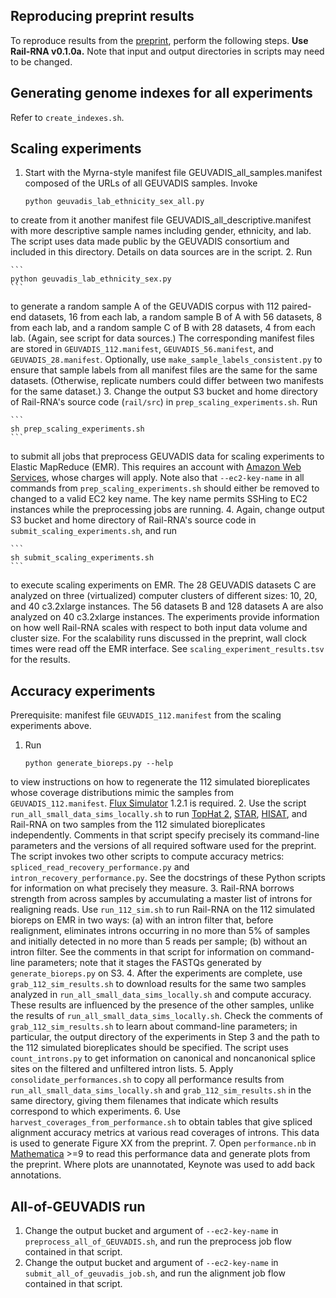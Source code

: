 Reproducing preprint results
-----
To reproduce results from the [preprint](http://finishit.com), perform the following steps. **Use Rail-RNA v0.1.0a.** Note that input and output directories in scripts may need to be changed.

Generating genome indexes for all experiments
-----
Refer to `create_indexes.sh`. 

Scaling experiments
-----
1. Start with the Myrna-style manifest file GEUVADIS_all_samples.manifest composed of the URLs of all GEUVADIS samples. Invoke
    ```
    python geuvadis_lab_ethnicity_sex_all.py
    ```
to create from it another manifest file GEUVADIS_all_descriptive.manifest with more descriptive sample names including gender, ethnicity, and lab. The script uses data made public by the GEUVADIS consortium and included in this directory. Details on data sources are in the script.
2. Run

    ```
    python geuvadis_lab_ethnicity_sex.py
    ```
to generate a random sample A of the GEUVADIS corpus with 112 paired-end datasets, 16 from each lab, a random sample B of A
with 56 datasets, 8 from each lab, and a random sample C of B with 28 datasets, 4 from each lab. (Again, see script for data sources.) The corresponding manifest files are stored in `GEUVADIS_112.manifest`, `GEUVADIS_56.manifest`, and `GEUVADIS_28.manifest`. Optionally, use `make_sample_labels_consistent.py` to ensure that sample labels from all manifest files are the same for the same datasets. (Otherwise, replicate numbers could differ between two manifests for the same dataset.)
3. Change the output S3 bucket and home directory of Rail-RNA's source code (`rail/src`) in `prep_scaling_experiments.sh`. Run

    ```
    sh prep_scaling_experiments.sh
    ```
to submit all jobs that preprocess GEUVADIS data for scaling experiments to Elastic MapReduce (EMR). This requires an account with [Amazon Web Services](http://aws.amazon.com/), whose charges will apply. Note also that `--ec2-key-name` in all commands from `prep_scaling_experiments.sh` should either be removed to changed to a valid EC2 key name. The key name permits SSHing to EC2 instances while the preprocessing jobs are running.
4. Again, change output S3 bucket and home directory of Rail-RNA's source code in `submit_scaling_experiments.sh`, and run

    ```
    sh submit_scaling_experiments.sh
    ```
to execute scaling experiments on EMR. The 28 GEUVADIS datasets C are analyzed on three (virtualized) computer clusters of different sizes: 10, 20, and 40 c3.2xlarge instances. The 56 datasets B and 128 datasets A are also analyzed on 40 c3.2xlarge instances. The experiments provide information on how well Rail-RNA scales with respect to both input data volume and cluster size. For the scalability runs discussed in the preprint, wall clock times were read off the EMR interface. See `scaling_experiment_results.tsv` for the results.

Accuracy experiments
-----
Prerequisite: manifest file `GEUVADIS_112.manifest` from the scaling experiments above.

1. Run

    ```
    python generate_bioreps.py --help
    ```
to view instructions on how to regenerate the 112 simulated bioreplicates whose coverage distributions mimic the samples from `GEUVADIS_112.manifest`. [Flux Simulator](http://sammeth.net/confluence/display/SIM/Home) 1.2.1 is required. 
2. Use the script `run_all_small_data_sims_locally.sh` to run [TopHat 2](http://ccb.jhu.edu/software/tophat/index.shtml), [STAR](https://github.com/alexdobin/STAR), [HISAT](http://ccb.jhu.edu/software/hisat/index.shtml), and Rail-RNA on two samples from the 112 simulated bioreplicates independently. Comments in that script specify precisely its command-line parameters and the versions of all required software used for the preprint. The script invokes two other scripts to compute accuracy metrics: `spliced_read_recovery_performance.py` and `intron_recovery_performance.py`. See the docstrings of these Python scripts for information on what precisely they measure.
3. Rail-RNA borrows strength from across samples by accumulating a master list of introns for realigning reads. Use `run_112_sim.sh` to run Rail-RNA on the 112 simulated bioreps on EMR in two ways: (a) with an intron filter that, before realignment, eliminates introns occurring in no more than 5% of samples and initially detected in no more than 5 reads per sample; (b) without an intron filter. See the comments in that script for information on command-line parameters; note that it stages the FASTQs generated by `generate_bioreps.py` on S3.
4. After the experiments are complete, use `grab_112_sim_results.sh` to download results for the same two samples analyzed in `run_all_small_data_sims_locally.sh` and compute accuracy. These results are influenced by the presence of the other samples, unlike the results of `run_all_small_data_sims_locally.sh`. Check the comments of `grab_112_sim_results.sh` to learn about command-line parameters; in particular, the output directory of the experiments in Step 3 and the path to the 112 simulated bioreplicates should be specified. The script uses `count_introns.py` to get information on canonical and noncanonical splice sites on the filtered and unfiltered intron lists.
5. Apply `consolidate_performances.sh` to copy all performance results from `run_all_small_data_sims_locally.sh` and `grab_112_sim_results.sh` in the same directory, giving them filenames that indicate which results correspond to which experiments.
6. Use `harvest_coverages_from_performance.sh` to obtain tables that give spliced alignment accuracy metrics at various read coverages of introns. This data is used to generate Figure XX from the preprint.
7. Open `performance.nb` in [Mathematica](http://www.wolfram.com/mathematica/) >=9 to read this performance data and generate plots from the preprint. Where plots are unannotated, Keynote was used to add back annotations.

All-of-GEUVADIS run
-----
1. Change the output bucket and argument of `--ec2-key-name` in `preprocess_all_of_GEUVADIS.sh`, and run the preprocess job flow contained in that script.
2. Change the output bucket and argument of `--ec2-key-name` in `submit_all_of_geuvadis_job.sh`, and run the alignment job flow contained in that script.

